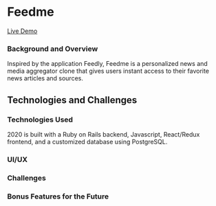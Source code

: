 # Feedme
[Live Demo](https://feedme-fsp.herokuapp.com/#/)

### Background and Overview

Inspired by the application Feedly, Feedme is a personalized news and media aggregator clone that gives users instant access to their favorite news articles and sources. 


## Technologies and Challenges

### Technologies Used

2020 is built with a Ruby on Rails backend, Javascript, React/Redux frontend, and a customized database using PostgreSQL.

### UI/UX 


### Challenges


### Bonus Features for the Future
